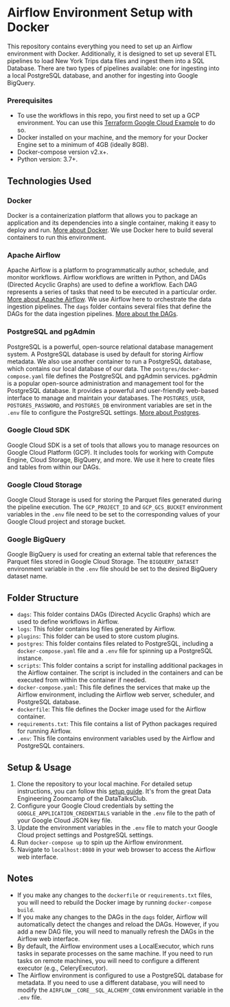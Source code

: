 # Airflow Environment Setup with Docker

This repository contains everything you need to set up an Airflow environment with Docker. Additionally, it is designed to set up several ETL pipelines to load New York Trips data files and ingest them into a SQL Database. There are two types of pipelines available: one for ingesting into a local PostgreSQL database, and another for ingesting into Google BigQuery.

### Prerequisites
* To use the workflows in this repo, you first need to set up a GCP environment. You can use this [Terraform Google Cloud Example](https://github.com/d-gilles/02-Terraform_Google_Cloud_Example) to do so.
* Docker installed on your machine, and the memory for your Docker Engine set to a minimum of 4GB (ideally 8GB).
* Docker-compose version v2.x+.
* Python version: 3.7+.

## Technologies Used

### Docker
Docker is a containerization platform that allows you to package an application and its dependencies into a single container, making it easy to deploy and run. [More about Docker](https://github.com/d-gilles/Notes_On_Data_Engineering/blob/master/Tools/Docker.md).
We use Docker here to build several containers to run this environment.

### Apache Airflow
Apache Airflow is a platform to programmatically author, schedule, and monitor workflows. Airflow workflows are written in Python, and DAGs (Directed Acyclic Graphs) are used to define a workflow. Each DAG represents a series of tasks that need to be executed in a particular order. [More about Apache Airflow](https://github.com/d-gilles/Notes_On_Data_Engineering/blob/master/Tools/Airflow.md).
We use Airflow here to orchestrate the data ingestion pipelines. The `dags` folder contains several files that define the DAGs for the data ingestion pipelines. [More about the DAGs](./dags/README.md).


### PostgreSQL and pgAdmin
PostgreSQL is a powerful, open-source relational database management system. A PostgreSQL database is used by default for storing Airflow metadata. We also use another container to run a PostgreSQL database, which contains our local database of our data. The `postgres/docker-compose.yaml` file defines the PostgreSQL and pgAdmin services. pgAdmin is a popular open-source administration and management tool for the PostgreSQL database. It provides a powerful and user-friendly web-based interface to manage and maintain your databases. The `POSTGRES_USER`, `POSTGRES_PASSWORD`, and `POSTGRES_DB` environment variables are set in the `.env` file to configure the PostgreSQL settings. [More about Postgres](https://github.com/d-gilles/Notes_On_Data_Engineering/blob/master/Tools/Postgres.md).



### Google Cloud SDK
Google Cloud SDK is a set of tools that allows you to manage resources on Google Cloud Platform (GCP). It includes tools for working with Compute Engine, Cloud Storage, BigQuery, and more. We use it here to create files and tables from within our DAGs.

### Google Cloud Storage
Google Cloud Storage is used for storing the Parquet files generated during the pipeline execution. The `GCP_PROJECT_ID` and `GCP_GCS_BUCKET` environment variables in the `.env` file need to be set to the corresponding values of your Google Cloud project and storage bucket.

### Google BigQuery
Google BigQuery is used for creating an external table that references the Parquet files stored in Google Cloud Storage. The `BIGQUERY_DATASET` environment variable in the `.env` file should be set to the desired BigQuery dataset name.

## Folder Structure
- `dags`: This folder contains DAGs (Directed Acyclic Graphs) which are used to define workflows in Airflow.
- `logs`: This folder contains log files generated by Airflow.
- `plugins`: This folder can be used to store custom plugins.
- `postgres`: This folder contains files related to PostgreSQL, including a `docker-compose.yaml` file and a `.env` file for spinning up a PostgreSQL instance.
- `scripts`: This folder contains a script for installing additional packages in the Airflow container. The script is included in the containers and can be executed from within the container if needed.
- `docker-compose.yaml`: This file defines the services that make up the Airflow environment, including the Airflow web server, scheduler, and PostgreSQL database.
- `dockerfile`: This file defines the Docker image used for the Airflow container.
- `requirements.txt`: This file contains a list of Python packages required for running Airflow.
- `.env`: This file contains environment variables used by the Airflow and PostgreSQL containers.

## Setup & Usage
1. Clone the repository to your local machine. For detailed setup instructions, you can follow this [setup guide](2_setup_nofrills.md). It's from the great Data Engineering Zoomcamp of the DataTalksClub.
2. Configure your Google Cloud credentials by setting the `GOOGLE_APPLICATION_CREDENTIALS` variable in the `.env` file to the path of your Google Cloud JSON key file.
3. Update the environment variables in the `.env` file to match your Google Cloud project settings and PostgreSQL settings.
4. Run `docker-compose up` to spin up the Airflow environment.
5. Navigate to `localhost:8080` in your web browser to access the Airflow web interface.

## Notes
- If you make any changes to the `dockerfile` or `requirements.txt` files, you will need to rebuild the Docker image by running `docker-compose build`.
- If you make any changes to the DAGs in the `dags` folder, Airflow will automatically detect the changes and reload the DAGs. However, if you add a new DAG file, you will need to manually refresh the DAGs in the Airflow web interface.
- By default, the Airflow environment uses a LocalExecutor, which runs tasks in separate processes on the same machine. If you need to run tasks on remote machines, you will need to configure a different executor (e.g., CeleryExecutor).
- The Airflow environment is configured to use a PostgreSQL database for metadata. If you need to use a different database, you will need to modify the `AIRFLOW__CORE__SQL_ALCHEMY_CONN` environment variable in the `.env` file.
